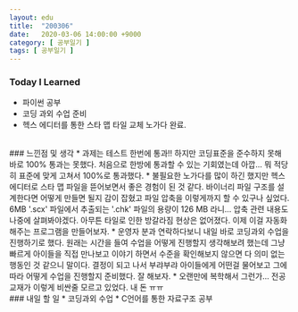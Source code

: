 ```yaml
---
layout: edu
title:  "200306"
date:   2020-03-06 14:00:00 +9000
category: [ 공부일기 ]
tags: [ 공부일기 ]
---
```


### Today I Learned
* 파이썬 공부
* 코딩 과외 수업 준비
* 헥스 에디터를 통한 스타 맵 타일 교체 노가다 완료.  

<br>
### 느낀점 및 생각
* 과제는 테스트 한번에 통과!! 하지만 코딩표준을 준수하지 못해 바로 100% 통과는 못했다. 처음으로 한방에 통과할 수 있는 기회였는데 아깝... 뭐 적당히 표준에 맞게 고쳐서 100%로 통과했다.
* 불필요한 노가다를 많이 하긴 했지만 헥스 에디터로 스타 맵 파일을 뜯어보면서 좋은 경험이 된 것 같다. 바이너리 파일 구조를 설계한다면 어떻게 만들면 될지 감이 잡혔고 파일 압축을 이렇게까지 할 수 있구나 싶었다. 6MB '.scx' 파일에서 추출되는 '.chk' 파일의 용량이 126 MB 라니... 압축 관련 내용도 나중에 살펴봐야겠다. 아무튼 타일로 인한 방갈라짐 현상은 없어졌다. 이제 이걸 자동화 해주는 프로그램을 만들어보자.
* 운영자 분과 연락하다보니 내일 바로 코딩과외 수업을 진행하기로 했다. 원래는 시간을 들여 수업을 어떻게 진행할지 생각해보려 했는데 그냥 빠르게 아이들을 직접 만나보고 이야기 하면서 수준을 확인해보지 않으면 다 의미 없는 행동인 것 같으니 말이다. 결정이 되고 나서 부랴부랴 아이들에게 어떤걸 물어보고 그에 따라 어떻게 수업을 진행할지 준비했다. 잘 해보자.
* 오랜만에 복학해서 그런가... 전공교재가 이렇게 비싼줄 모르고 있었다. 내 돈 ㅠㅠ

<br>
### 내일 할 일
* 코딩과외 수업
* C언어를 통한 자료구조 공부